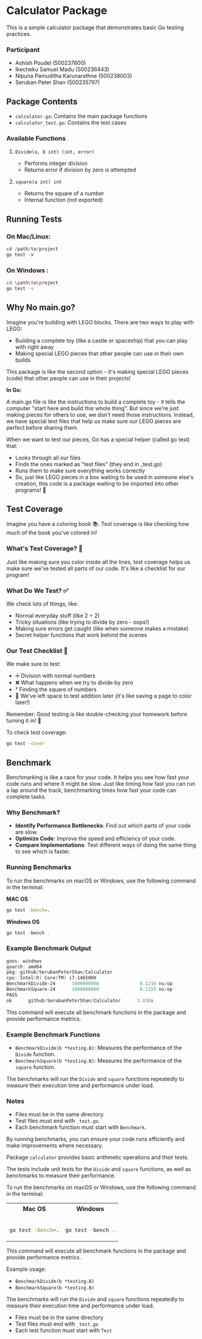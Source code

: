 # Calculator Package

This is a simple calculator package that demonstrates basic Go testing practices.

### Participant

- Ashish Poudel (500237600)
- Ikecheku Samuel Madu (500236443)
- Nipuna Pamuditha Karunarathne (500238003)
- Seruban Peter Shan (500235797)


## Package Contents

- `calculator.go`: Contains the main package functions
- `calculator_test.go`: Contains the test cases

### Available Functions

1. `Divide(a, b int) (int, error)`
    - Performs integer division
    - Returns error if division by zero is attempted

2. `square(a int) int`
    - Returns the square of a number
    - Internal function (not exported)

## Running Tests

### On Mac/Linux:

```powershell
cd /path/to/project
go test -v
```

### On Windows :

```bash
cd \path\to\project
go test -v
```

## Why No main.go?

Imagine you're building with LEGO blocks. There are two ways to play with LEGO:

- Building a complete toy (like a castle or spaceship) that you can play with right away
- Making special LEGO pieces that other people can use in their own builds

This package is like the second option - it's making special LEGO pieces (code) that other people can use in their projects!

**In Go:**

A main.go file is like the instructions to build a complete toy - it tells the computer "start here and build this whole thing".
But since we're just making pieces for others to use, we don't need those instructions.
Instead, we have special test files that help us make sure our LEGO pieces are perfect before sharing them.

When we want to test our pieces, Go has a special helper (called go test) that:

- Looks through all our files
- Finds the ones marked as "test files" (they end in _test.go)
- Runs them to make sure everything works correctly
- So, just like LEGO pieces in a box waiting to be used in someone else's creation, this code is a package waiting to be imported into other programs! 🧩

## Test Coverage

Imagine you have a coloring book 📚. Test coverage is like checking how much of the book you've colored in!

### What's Test Coverage? 🎨

Just like making sure you color inside all the lines, test coverage helps us make sure we've tested all parts of our code. It's like a checklist for our program!

### What Do We Test? ✅

We check lots of things, like:

- Normal everyday stuff (like 2 ÷ 2)
- Tricky situations (like trying to divide by zero - oops!)
- Making sure errors get caught (like when someone makes a mistake)
- Secret helper functions that work behind the scenes

### Our Test Checklist 📝

We make sure to test:

- ➗ Division with normal numbers
- ❌ What happens when we try to divide by zero
- ² Finding the square of numbers
- 💭 We've left space to test addition later (it's like saving a page to color later!)

Remember: Good testing is like double-checking your homework before turning it in! 🌟

To check test coverage:

```bash
go test -cover
```

## Benchmark

Benchmarking is like a race for your code. It helps you see how fast your code runs and where it might be slow. Just like timing how fast you can run a lap around the track, benchmarking times how fast your code can complete tasks.

### Why Benchmark?

- **Identify Performance Bottlenecks**: Find out which parts of your code are slow.
- **Optimize Code**: Improve the speed and efficiency of your code.
- **Compare Implementations**: Test different ways of doing the same thing to see which is faster.

### Running Benchmarks

To run the benchmarks on macOS or Windows, use the following command in the terminal:

**MAC OS**

```bash
go test -bench=.
```

**Windows OS**

```powershell
go test -bench .
```

### Example Benchmark Output

```powershell
goos: windows
goarch: amd64
pkg: github/SerubanPeterShan/Calculator
cpu: Intel(R) Core(TM) i7-14650HX
BenchmarkDivide-24      1000000000               0.1210 ns/op
BenchmarkSquare-24      1000000000               0.1155 ns/op
PASS
ok      github/SerubanPeterShan/Calculator      1.030s
```

This command will execute all benchmark functions in the package and provide performance metrics.

### Example Benchmark Functions

- `BenchmarkDivide(b *testing.B)`: Measures the performance of the `Divide` function.
- `BenchmarkSquare(b *testing.B)`: Measures the performance of the `square` function.

The benchmarks will run the `Divide` and `square` functions repeatedly to measure their execution time and performance under load.

### Notes

- Files must be in the same directory.
- Test files must end with `_test.go`.
- Each benchmark function must start with `Benchmark`.

By running benchmarks, you can ensure your code runs efficiently and make improvements where necessary.

Package `calculator` provides basic arithmetic operations and their tests.

The tests include unit tests for the `Divide` and `square` functions, as well as benchmarks to measure their performance.

To run the benchmarks on macOS or Windows, use the following command in the terminal:

<table>
<tr>
<th>Mac OS</th>
<th>Windows</th>
</tr>
<tr>
<td>
  
```bash

go test -bench=.

```
  
</td>
<td>

```powershell

go test -bench .

```

</td>
</tr>
</table>


This command will execute all benchmark functions in the package and provide performance metrics.

Example usage:

- `BenchmarkDivide(b *testing.B)`
- `BenchmarkSquare(b *testing.B)`

The benchmarks will run the `Divide` and `square` functions repeatedly to measure their execution time and performance under load.

- Files must be in the same directory
- Test files must end with `_test.go`
- Each test function must start with `Test`
